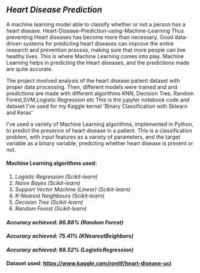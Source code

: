 ## **_Heart Disease Prediction_**

A machine learning model able to classify whether or not a person has a heart disease.
Heart-Disease-Prediction-using-Machine-Learning
Thus preventing Heart diseases has become more than necessary. Good data-driven systems for predicting heart diseases can improve the entire research and prevention process, making sure that more people can live healthy lives. This is where Machine Learning comes into play. Machine Learning helps in predicting the Heart diseases, and the predictions made are quite accurate.

The project involved analysis of the heart disease patient dataset with proper data processing. Then, different models were trained and and predictions are made with different algorithms KNN, Decision Tree, Random Forest,SVM,Logistic Regression etc This is the jupyter notebook code and dataset I've used for my Kaggle kernel 'Binary Classification with Sklearn and Keras'

I've used a variety of Machine Learning algorithms, implemented in Python, to predict the presence of heart disease in a patient. This is a classification problem, with input features as a variety of parameters, and the target variable as a binary variable, predicting whether heart disease is present or not.

#### Machine Learning algorithms used:

1. _Logistic Regression (Scikit-learn)_
2. _Naive Bayes (Scikit-learn)_
3. _Support Vector Machine (Linear) (Scikit-learn)_
4. _K-Nearest Neighbours (Scikit-learn)_
5. _Decision Tree (Scikit-learn)_
6. _Random Forest (Scikit-learn)_

#### _Accuracy achieved: 86.88% (Random Forest)_

#### _Accuracy achieved: 75.41% (KNearestBeighbors)_

#### _Accuracy achieved: 88.52% (LogisticRegression)_

#### Dataset used: https://www.kaggle.com/ronitf/heart-disease-uci
